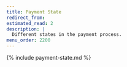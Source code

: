 ```yaml
---
title: Payment State
redirect_from:
estimated_read: 2
description: |
  Different states in the payment process.
menu_order: 2200
---
```


{% include payment-state.md %}